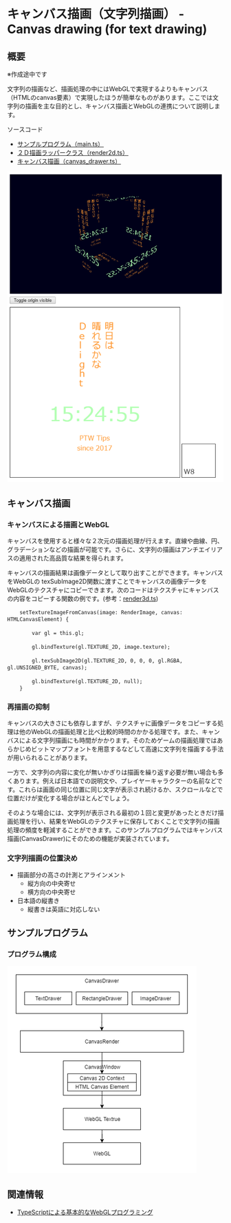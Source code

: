 # キャンバス描画（文字列描画） - Canvas drawing (for text drawing)

## 概要
※作成途中です

文字列の描画など、描画処理の中にはWebGLで実現するよりもキャンバス（HTMLのcanvas要素）で実現したほうが簡単なものがあります。ここでは文字列の描画を主な目的とし、キャンバス描画とWebGLの連携について説明します。

ソースコード

- [サンプルプログラム（main.ts）](./main.ts)
- [２Ｄ描画ラッパークラス（render2d.ts）](../tips_core/render2d.ts)
- [キャンバス描画（canvas_drawer.ts）](../tips_core/canvas_drawer.ts)

![](./canvas_drawing_fig001.png)

## キャンバス描画

### キャンバスによる描画とWebGL

キャンバスを使用すると様々な２次元の描画処理が行えます。直線や曲線、円、グラデーションなどの描画が可能です。さらに、文字列の描画はアンチエイリアスの適用された高品質な結果を得られます。

キャンバスの描画結果は画像データとして取り出すことができます。キャンバスをWebGLの texSubImage2D関数に渡すことでキャンバスの画像データをWebGLのテクスチャにコピーできます。次のコードはテクスチャにキャンバスの内容をコピーする関数の例です。(参考：[render3d.ts](../tips_core/render3d.ts))

```
    setTextureImageFromCanvas(image: RenderImage, canvas: HTMLCanvasElement) {

        var gl = this.gl;

        gl.bindTexture(gl.TEXTURE_2D, image.texture);

        gl.texSubImage2D(gl.TEXTURE_2D, 0, 0, 0, gl.RGBA, gl.UNSIGNED_BYTE, canvas);

        gl.bindTexture(gl.TEXTURE_2D, null);
    }
```


### 再描画の抑制

キャンバスの大きさにも依存しますが、テクスチャに画像データをコピーする処理は他のWebGLの描画処理と比べ比較的時間のかかる処理です。また、キャンバスによる文字列描画にも時間がかかります。そのためゲームの描画処理ではあらかじめビットマップフォントを用意するなどして高速に文字列を描画する手法が用いられることがあります。

一方で、文字列の内容に変化が無いかぎりは描画を繰り返す必要が無い場合も多くあります。例えば日本語での説明文や、プレイヤーキャラクターの名前などです。これらは画面の同じ位置に同じ文字が表示され続けるか、スクロールなどで位置だけが変化する場合がほとんどでしょう。

そのような場合には、文字列が表示される最初の１回と変更があったときだけ描画処理を行い、結果をWebGLのテクスチャに保存しておくことで文字列の描画処理の頻度を軽減することができます。このサンプルプログラムではキャンバス描画(CanvasDrawer)にそのための機能が実装されています。


### 文字列描画の位置決め

- 描画部分の高さの計測とアラインメント
    - 縦方向の中央寄せ
    - 横方向の中央寄せ
- 日本語の縦書き
    - 縦書きは英語に対応しない

## サンプルプログラム

### プログラム構成

![](./canvas_drawing_fig002.png)










## 関連情報
- [TypeScriptによる基本的なWebGLプログラミング](./basic_webgl_ts/)

